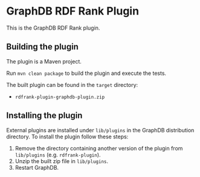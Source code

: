 # GraphDB RDF Rank Plugin

This is the GraphDB RDF Rank plugin.

## Building the plugin

The plugin is a Maven project.

Run `mvn clean package` to build the plugin and execute the tests.

The built plugin can be found in the `target` directory:

- `rdfrank-plugin-graphdb-plugin.zip`

## Installing the plugin

External plugins are installed under `lib/plugins` in the GraphDB distribution
directory. To install the plugin follow these steps:

1. Remove the directory containing another version of the plugin from `lib/plugins` (e.g. `rdfrank-plugin`).
1. Unzip the built zip file in `lib/plugins`.
1. Restart GraphDB. 